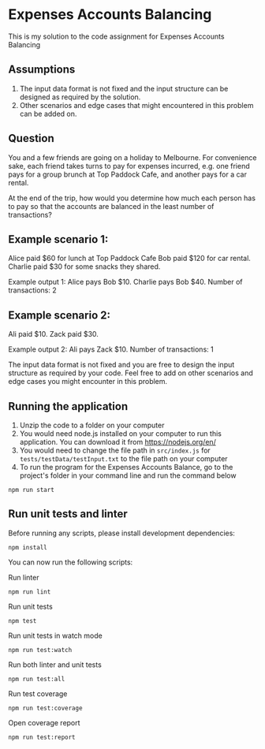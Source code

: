 # Expenses Accounts Balancing

This is my solution to the code assignment for Expenses Accounts Balancing

## Assumptions

1. The input data format is not fixed and the input structure can be designed as required by the solution.
2. Other scenarios and edge cases that might encountered in this problem can be added on.

## Question

You and a few friends are going on a holiday to Melbourne. For convenience sake, each friend takes turns to pay for expenses incurred, e.g. one friend pays for a group brunch at Top Paddock Cafe, and another pays for a car rental.

At the end of the trip, how would you determine how much each person has to pay so that the accounts are balanced in the least number of transactions?

## Example scenario 1:

Alice paid $60 for lunch at Top Paddock Cafe
Bob paid $120 for car rental.
Charlie paid $30 for some snacks they shared.

Example output 1:
Alice pays Bob $10.
Charlie pays Bob $40.
Number of transactions: 2

## Example scenario 2:

Ali paid $10.
Zack paid $30.

Example output 2:
Ali pays Zack $10.
Number of transactions: 1

The input data format is not fixed and you are free to design the input structure as required by your code. Feel free to add on other scenarios and edge cases you might encounter in this problem.

## Running the application

1. Unzip the code to a folder on your computer
2. You would need node.js installed on your computer to run this application. You can download it from https://nodejs.org/en/
3. You would need to change the file path in `src/index.js` for `tests/testData/testInput.txt` to the file path on your computer
4. To run the program for the Expenses Accounts Balance, go to the project's folder in your command line and run the command below

```
npm run start
```

## Run unit tests and linter

Before running any scripts, please install development dependencies:

```
npm install
```

You can now run the following scripts:

Run linter

```
npm run lint
```

Run unit tests

```
npm test
```

Run unit tests in watch mode

```
npm run test:watch
```

Run both linter and unit tests

```
npm run test:all
```

Run test coverage

```
npm run test:coverage
```

Open coverage report

```
npm run test:report
```
